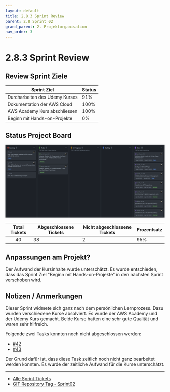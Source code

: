 ```yaml
---
layout: default
title: 2.8.3 Sprint Review
parent: 2.8 Sprint 02
grand_parent: 2. Projektorganisation
nav_order: 3
---
```


# 2.8.3 Sprint Review

## Review Sprint Ziele

| **Sprint Ziel**                | **Status** |
| ------------------------------ | ---------- |
| Durcharbeiten des Udemy Kurses | 91%        |
| Dokumentation der AWS Cloud    | 100%       |
| AWS Academy Kurs abschliessen  | 100%       |
| Beginn mit Hands-on-Projekte   | 0%         |

## Status Project Board

![2023_Projektplanung_Sprint02](../../../ressources/images/20230614_Projektplanung_Sprint02.png)

| **Total Tickets** | **Abgeschlossene Tickets** | **Nicht abgeschlossene Tickets** | **Prozentsatz** |
| :---------------: | -------------------------- | -------------------------------- | --------------- |
|        40         | 38                         | 2                                | 95%             |

## Anpassungen am Projekt?

Der Aufwand der Kursinhalte wurde unterschätzt. Es wurde entschieden, dass das Sprint Ziel "Beginn mit Hands-on-Projekte" in den nächsten Sprint verschoben wird.

## Notizen / Anmerkungen

Dieser Sprint widmete sich ganz nach dem persönlichen Lernprozess. Dazu wurden verschiedene Kurse absolviert. Es wurde der AWS Academy und der Udemy Kurs gemacht. Beide Kurse hatten eine sehr gute Qualität und waren sehr hilfreich.

Folgende zwei Tasks konnten noch nicht abgeschlossen werden:

- [#42](https://github.com/Cloud-native-engineering/sem01_aws/issues/42)
- [#43](https://github.com/Cloud-native-engineering/sem01_aws/issues/43)

Der Grund dafür ist, dass diese Task zeitlich noch nicht ganz bearbeitet werden konnten. Es wurde der zeitliche Aufwand für die Kurse unterschätzt.

---

- [Alle Sprint Tickets](https://github.com/orgs/Cloud-native-engineering/projects/3/views/1?filterQuery=sprint%3A%22Sprint+2%22)
- [GIT Repository Tag - Sprint02](https://github.com/Cloud-native-engineering/sem01_aws/releases/tag/sprint-02)
